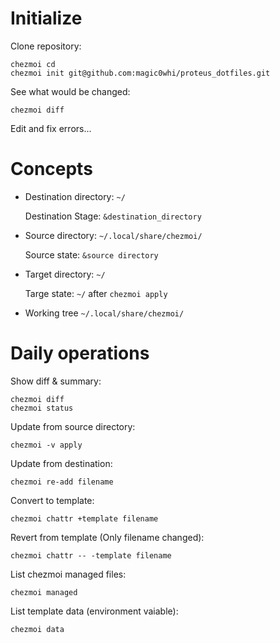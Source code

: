# Initialize

Clone repository:
```console
chezmoi cd
chezmoi init git@github.com:magic0whi/proteus_dotfiles.git
```

See what would be changed:
```console
chezmoi diff
````

Edit and fix errors...

# Concepts

- Destination directory: `~/`

  Destination Stage: `&destination_directory`
- Source directory: `~/.local/share/chezmoi/`

  Source state: `&source directory`
- Target directory: `~/`

  Targe state: `~/` after `chezmoi apply`
- Working tree `~/.local/share/chezmoi/`

# Daily operations

Show diff & summary:

```console
chezmoi diff
chezmoi status
```

Update from source directory:
```console
chezmoi -v apply
```

Update from destination:

```console
chezmoi re-add filename
```

Convert to template:

```console
chezmoi chattr +template filename
```

Revert from template (Only filename changed):

```console
chezmoi chattr -- -template filename
````

List chezmoi managed files:

```console
chezmoi managed
```

List template data (environment vaiable):

```console
chezmoi data
````

